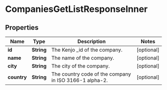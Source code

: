 

# CompaniesGetListResponseInner


## Properties

| Name | Type | Description | Notes |
|------------ | ------------- | ------------- | -------------|
|**id** | **String** | The Kenjo _id of the company. |  [optional] |
|**name** | **String** | The name of the company. |  [optional] |
|**city** | **String** | The city of the company. |  [optional] |
|**country** | **String** | The country code of the company in ISO 3166-1 alpha-2. |  [optional] |



